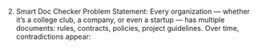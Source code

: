 2. Smart Doc Checker
 Problem Statement: Every organization — whether it’s a college club, a company, or even a startup — has multiple documents:
 rules, contracts, policies, project guidelines. Over time, contradictions appear:
